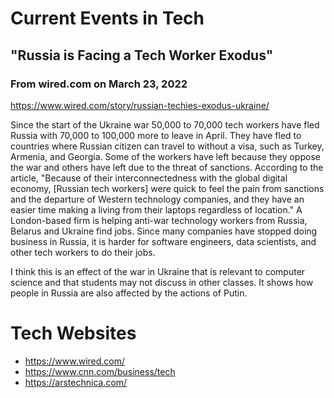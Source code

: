 # Current Events in Tech
## "Russia is Facing a Tech Worker Exodus"
### From wired.com on March 23, 2022
https://www.wired.com/story/russian-techies-exodus-ukraine/

Since the start of the Ukraine war 50,000 to 70,000 tech workers have fled Russia with 70,000 to 100,000 more to leave in April. They have fled to countries where Russian citizen can travel to without a visa, such as Turkey, Armenia, and Georgia. Some of the workers have left because they oppose the war and others have left due to the threat of sanctions. According to the article, "Because of their interconnectedness with the global digital economy, [Russian tech workers] were quick to feel the pain from sanctions and the departure of Western technology companies, and they have an easier time making a living from their laptops regardless of location." A London-based firm is helping anti-war technology workers from Russia, Belarus and Ukraine find jobs. Since many companies have stopped doing business in Russia, it is harder for software engineers, data scientists, and other tech workers to do their jobs.

I think this is an effect of the war in Ukraine that is relevant to computer science and that students may not discuss in other classes. It shows how people in Russia are also affected by the actions of Putin.

# Tech Websites
- https://www.wired.com/
- https://www.cnn.com/business/tech
- https://arstechnica.com/
